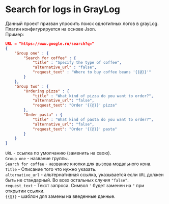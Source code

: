 # Search for logs in GrayLog


Данный проект призван упросить поиск однотипных логов в grayLog.
Плагин конфигурируется на основе Json. 
</br> 
Пример:
```Json
URL = "https://www.google.ru/search?q="
{   
    "Group one" : {
        "Search for coffee" : {
            "title" : "Specify the type of coffee",
            "alternative_url" : "false",
            "request_text" : "Where to buy coffee beans '{{@}}'"
        }
    },
    "Group two" : {
        "Ordering pizza" : {
            "title" : "What kind of pizza do you want to order?",
            "alternative_url": "false",
            "request_text": "Order '{{@}}' pizza"
        },
        "Order pasta" : {
            "title" : "What kind of pasta do you want to order?",
            "alternative_url": "false",
            "request_text": "Order '{{@}}' pasta"
        }
    }
}
```
`URL` - ссылка по умолчанию (заменить на свою).
</br> 
`Group one` - название группы.
</br> 
`Search for coffee` - название кнопки для вызова модального кона.
</br> 
`Title` - Описание того что нужно указать.
</br> 
`alternative_url` - альтернативная ссылка, указывается если `URL` должен быть не стандарный. Во всех остальных  случия `"false"`. 
</br>
`request_text` - Текст запроса. Символ `'` будет заменен на `"` при открытии ссылки.
</br>
`{{@}}` - шаблон для замены на введенные данные.
